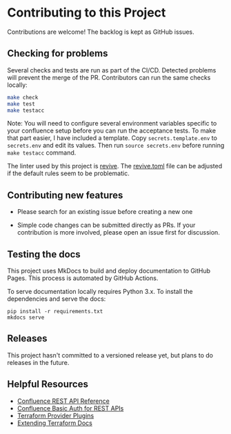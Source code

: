 # Contributing to this Project

Contributions are welcome! The backlog is kept as GitHub issues.

## Checking for problems

Several checks and tests are run as part of the CI/CD. Detected problems will
prevent the merge of the PR. Contributors can run the same checks locally:

  ```bash
  make check
  make test
  make testacc
  ```

Note: You will need to configure several environment variables specific to your
confluence setup before you can run the acceptance tests. To make that part
easier, I have included a template. Copy `secrets.template.env` to `secrets.env`
and edit its values. Then run `source secrets.env` before running `make testacc`
command.

The linter used by this project is [revive](https://revive.run/docs). The
[revive.toml](revive.toml) file can be adjusted if the default rules seem to be
problematic.

## Contributing new features

* Please search for an existing issue before creating a new one

* Simple code changes can be submitted directly as PRs. If your contribution is
  more involved, please open an issue first for discussion.

## Testing the docs

This project uses MkDocs to build and deploy documentation to GitHub Pages. This
process is automated by GitHub Actions.

To serve documentation locally requires Python 3.x. To install the dependencies
and serve the docs:

```
pip install -r requirements.txt
mkdocs serve
```

## Releases

This project hasn't committed to a versioned release yet, but plans to do
releases in the future.

## Helpful Resources

* [Confluence REST API Reference](https://docs.atlassian.com/atlassian-confluence/REST/1000.0.0-SNAPSHOT/)
* [Confluence Basic Auth for REST APIs](https://developer.atlassian.com/cloud/confluence/basic-auth-for-rest-apis/)
* [Terraform Provider Plugins](https://www.terraform.io/docs/plugins/provider.html)
* [Extending Terraform Docs](https://www.terraform.io/docs/extend/index.html)
